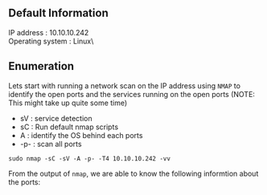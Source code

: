 ## Default Information
IP address : 10.10.10.242\
Operating system : Linux\

## Enumeration
Lets start with running a network scan on the IP address using ```NMAP``` to identify the open ports and the services running on the open ports (NOTE: This might take up quite some time)
* sV : service detection
* sC : Run default nmap scripts
* A : identify the OS behind each ports
* -p- : scan all ports
```code 
sudo nmap -sC -sV -A -p- -T4 10.10.10.242 -vv
```
From the output of ```nmap```, we are able to know the following informtion about the ports:
